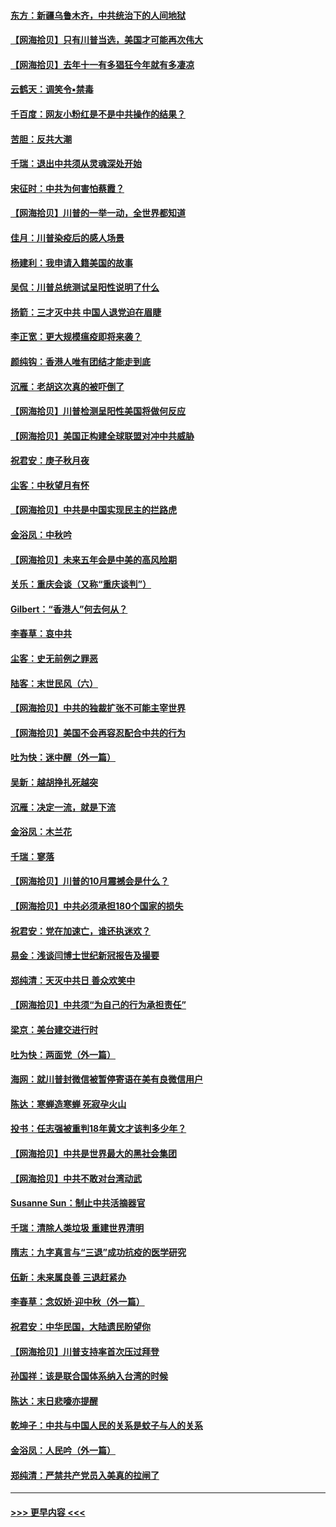 #### [东方：新疆乌鲁木齐，中共统治下的人间地狱](../pages/nsc993/n12466075.md?t=10110602) 
#### [【网海拾贝】只有川普当选，美国才可能再次伟大](../pages/nsc993/n12466013.md?t=10110602) 
#### [【网海拾贝】去年十一有多猖狂今年就有多凄凉](../pages/nsc993/n12463649.md?t=10110602) 
#### [云鹤天：调笑令▪禁毒](../pages/nsc993/n12462975.md?t=10110602) 
#### [千百度：网友小粉红是不是中共操作的结果？](../pages/nsc993/n12461025.md?t=10110602) 
#### [苦胆：反共大潮](../pages/nsc993/n12459469.md?t=10110602) 
#### [千瑞：退出中共须从灵魂深处开始](../pages/nsc993/n12459437.md?t=10110602) 
#### [宋征时：中共为何害怕蔡霞？](../pages/nsc993/n12459097.md?t=10110602) 
#### [【网海拾贝】川普的一举一动，全世界都知道](../pages/nsc993/n12458825.md?t=10110602) 
#### [佳月：川普染疫后的感人场景](../pages/nsc993/n12456994.md?t=10110602) 
#### [杨建利：我申请入籍美国的故事](../pages/nsc993/n12455635.md?t=10110602) 
#### [吴侃：川普总统测试呈阳性说明了什么](../pages/nsc993/n12451869.md?t=10110602) 
#### [扬箭：三才灭中共 中国人退党迫在眉睫](../pages/nsc993/n12451842.md?t=10110602) 
#### [李正宽：更大规模瘟疫即将来袭？](../pages/nsc993/n12451455.md?t=10110602) 
#### [颜纯钩：香港人唯有团结才能走到底](../pages/nsc993/n12450870.md?t=10110602) 
#### [沉雁：老胡这次真的被吓倒了](../pages/nsc993/n12449796.md?t=10110602) 
#### [【网海拾贝】川普检测呈阳性美国将做何反应](../pages/nsc993/n12449042.md?t=10110602) 
#### [【网海拾贝】美国正构建全球联盟对冲中共威胁](../pages/nsc993/n12446580.md?t=10110602) 
#### [祝君安：庚子秋月夜](../pages/nsc993/n12445870.md?t=10110602) 
#### [尘客：中秋望月有怀](../pages/nsc993/n12444632.md?t=10110602) 
#### [【网海拾贝】中共是中国实现民主的拦路虎](../pages/nsc993/n12443573.md?t=10110602) 
#### [金浴凤：中秋吟](../pages/nsc993/n12441773.md?t=10110602) 
#### [【网海拾贝】未来五年会是中美的高风险期](../pages/nsc993/n12440760.md?t=10110602) 
#### [关乐：重庆会谈（又称“重庆谈判”）](../pages/nsc993/n12437525.md?t=10110602) 
#### [Gilbert：“香港人”何去何从？](../pages/nsc993/n12435894.md?t=10110602) 
#### [李春草：哀中共](../pages/nsc993/n12435874.md?t=10110602) 
#### [尘客：史无前例之罪恶](../pages/nsc993/n12435762.md?t=10110602) 
#### [陆客：末世民风（六）](../pages/nsc993/n12435354.md?t=10110602) 
#### [【网海拾贝】中共的独裁扩张不可能主宰世界](../pages/nsc993/n12435151.md?t=10110602) 
#### [【网海拾贝】美国不会再容忍配合中共的行为](../pages/nsc993/n12433808.md?t=10110602) 
#### [吐为快：迷中醒（外一篇）](../pages/nsc993/n12433585.md?t=10110602) 
#### [吴新：越胡挣扎死越突](../pages/nsc993/n12433562.md?t=10110602) 
#### [沉雁：决定一流，就是下流](../pages/nsc993/n12432128.md?t=10110602) 
#### [金浴凤：木兰花](../pages/nsc993/n12432124.md?t=10110602) 
#### [千瑞：寥落](../pages/nsc993/n12432071.md?t=10110602) 
#### [【网海拾贝】川普的10月震撼会是什么？](../pages/nsc993/n12431624.md?t=10110602) 
#### [【网海拾贝】中共必须承担180个国家的损失](../pages/nsc993/n12428893.md?t=10110602) 
#### [祝君安：党在加速亡，谁还执迷欢？](../pages/nsc993/n12428652.md?t=10110602) 
#### [易金：浅谈闫博士世纪新冠报告及撮要](../pages/nsc993/n12426822.md?t=10110602) 
#### [郑纯清：天灭中共日 善众欢笑中](../pages/nsc993/n12426784.md?t=10110602) 
#### [【网海拾贝】中共须“为自己的行为承担责任”](../pages/nsc993/n12426067.md?t=10110602) 
#### [梁京：美台建交进行时](../pages/nsc993/n12424066.md?t=10110602) 
#### [吐为快：两面党（外一篇）](../pages/nsc993/n12424043.md?t=10110602) 
#### [海网：就川普封微信被暂停寄语在美有良微信用户](../pages/nsc993/n12424021.md?t=10110602) 
#### [陈达：寒蝉造寒蝉 死寂孕火山](../pages/nsc993/n12423958.md?t=10110602) 
#### [投书：任志强被重判18年黄文才该判多少年？](../pages/nsc993/n12423672.md?t=10110602) 
#### [【网海拾贝】中共是世界最大的黑社会集团](../pages/nsc993/n12423543.md?t=10110602) 
#### [【网海拾贝】中共不敢对台湾动武](../pages/nsc993/n12421418.md?t=10110602) 
#### [Susanne Sun：制止中共活摘器官](../pages/nsc993/n12419654.md?t=10110602) 
#### [千瑞：清除人类垃圾 重建世界清明](../pages/nsc993/n12419414.md?t=10110602) 
#### [隋志：九字真言与“三退”成功抗疫的医学研究](../pages/nsc993/n12419248.md?t=10110602) 
#### [伍新：未来属良善 三退赶紧办](../pages/nsc993/n12418496.md?t=10110602) 
#### [李春草：念奴娇·迎中秋（外一篇）](../pages/nsc993/n12418465.md?t=10110602) 
#### [祝君安：中华民国，大陆遗民盼望你](../pages/nsc993/n12418089.md?t=10110602) 
#### [【网海拾贝】川普支持率首次压过拜登](../pages/nsc993/n12418050.md?t=10110602) 
#### [孙国祥：该是联合国体系纳入台湾的时候](../pages/nsc993/n12417369.md?t=10110602) 
#### [陈达：末日悲嚎亦提醒](../pages/nsc993/n12416736.md?t=10110602) 
#### [乾坤子：中共与中国人民的关系是蚊子与人的关系](../pages/nsc993/n12416632.md?t=10110602) 
#### [金浴凤：人民吟（外一篇）](../pages/nsc993/n12416567.md?t=10110602) 
#### [郑纯清：严禁共产党员入美真的拉闸了](../pages/nsc993/n12416550.md?t=10110602) 

----
#### [ >>> 更早内容 <<< ](../indexes/nsc993-earlier.md)
